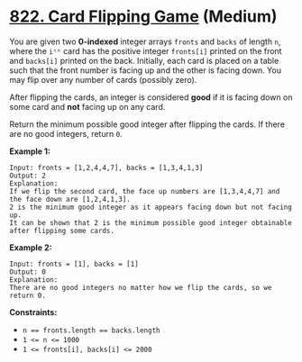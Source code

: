# [822. Card Flipping Game][link] (Medium)

[link]: https://leetcode.com/problems/card-flipping-game/

You are given two **0-indexed** integer arrays `fronts` and `backs` of length `n`, where the `iᵗʰ`
card has the positive integer `fronts[i]` printed on the front and `backs[i]` printed on the back.
Initially, each card is placed on a table such that the front number is facing up and the other is
facing down. You may flip over any number of cards (possibly zero).

After flipping the cards, an integer is considered **good** if it is facing down on some card and
**not** facing up on any card.

Return the minimum possible good integer after flipping the cards. If there are no good integers,
return `0`.

**Example 1:**

```
Input: fronts = [1,2,4,4,7], backs = [1,3,4,1,3]
Output: 2
Explanation:
If we flip the second card, the face up numbers are [1,3,4,4,7] and the face down are [1,2,4,1,3].
2 is the minimum good integer as it appears facing down but not facing up.
It can be shown that 2 is the minimum possible good integer obtainable after flipping some cards.
```

**Example 2:**

```
Input: fronts = [1], backs = [1]
Output: 0
Explanation:
There are no good integers no matter how we flip the cards, so we return 0.
```

**Constraints:**

- `n == fronts.length == backs.length`
- `1 <= n <= 1000`
- `1 <= fronts[i], backs[i] <= 2000`
